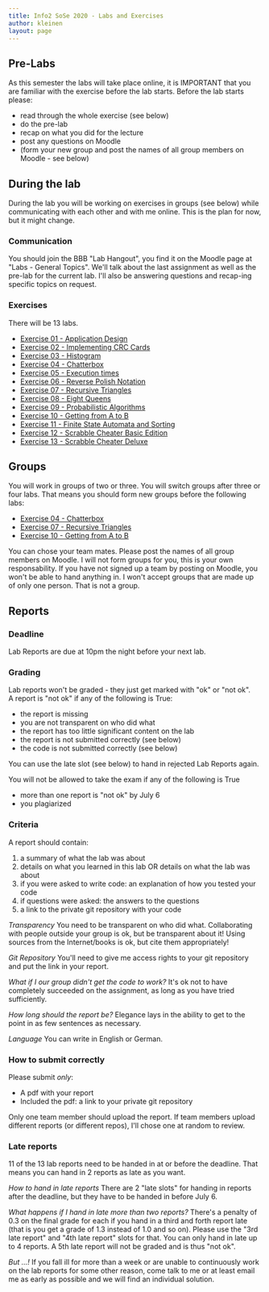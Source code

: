 ```yaml
---
title: Info2 SoSe 2020 - Labs and Exercises
author: kleinen
layout: page
---
```

## Pre-Labs
As this semester the labs will take place online, it is IMPORTANT that you are familiar with the
exercise before the lab starts. Before the lab starts please:
* read through the whole exercise (see below)
* do the pre-lab 
* recap on what you did for the lecture
* post any questions on Moodle
* (form your new group and post the names of all group members on Moodle - see below)

## During the lab
During the lab you will be working on exercises in groups (see below) while communicating with each other and with me online. This is the plan for now, but it might change.

### Communication
You should join the BBB "Lab Hangout", you find it on the Moodle page at "Labs - General Topics". We'll talk about the last assignment as well as the pre-lab for the current lab. I'll also be answering questions and recap-ing specific topics on request.

### Exercises
There will be 13 labs. 
* [Exercise 01 - Application Design](lab-01)
* [Exercise 02 - Implementing CRC Cards](lab-02)
* [Exercise 03 - Histogram](lab-03)
* [Exercise 04 - Chatterbox](lab-04)
* [Exercise 05 - Execution times](lab-05)
* [Exercise 06 - Reverse Polish Notation](lab-06)
* [Exercise 07 - Recursive Triangles](lab-07)
* [Exercise 08 - Eight Queens](lab-08)
* [Exercise 09 - Probabilistic Algorithms](lab-09)
* [Exercise 10 - Getting from A to B](lab-10)
* [Exercise 11 - Finite State Automata and Sorting](lab-11)
* [Exercise 12 - Scrabble Cheater Basic Edition](lab-12)
* [Exercise 13 - Scrabble Cheater Deluxe](lab-13)

<!--
* [Exercise 14 - Ladders](lab-14) (please read before lab, and maybe download the data)
-->

## Groups
You will work in groups of two or three. You will switch groups after three or four labs. 
That means you should form new groups before the following labs:
<!--* [Exercise 01 - Application Design](lab-01)-->
* [Exercise 04 - Chatterbox](lab-04)
* [Exercise 07 - Recursive Triangles](lab-07)
* [Exercise 10 - Getting from A to B](lab-10)

You can chose your team mates. Please post the names of all group members on Moodle. I will not form groups for you, this is your own responsability. If you have not signed up a team by posting on Moodle, you won't be able to hand anything in. I won't accept groups that are made up of only one person. That is not a group.

## Reports
### Deadline
Lab Reports are due at 10pm the night before your next lab.

### Grading
Lab reports won't be graded - they just get marked with "ok" or "not ok".  
A report is "not ok" if any of the following is True:
* the report is missing
* you are not transparent on who did what
* the report has too little significant content on the lab
* the report is not submitted correctly (see below)
* the code is not submitted correctly (see below)

You can use the late slot (see below) to hand in rejected Lab Reports again.

You will not be allowed to take the exam if any of the following is True
* more than one report is "not ok" by July 6
* you plagiarized

### Criteria
A report should contain:
1. a summary of what the lab was about
2. details on what you learned in this lab OR details on what the lab was about
3. if you were asked to write code: an explanation of how you tested your code
4. if questions were asked: the answers to the questions
5. a link to the private git repository with your code

*Transparency* You need to be transparent on who did what. Collaborating with people outside your group is ok, 
but be transparent about it! Using sources from the Internet/books is ok, but cite them appropriately!

*Git Repository* You'll need to give me access rights to your git repository and put the link in your report. 

*What if I our group didn't get the code to work?* It's ok not to have completely succeeded on the assignment, as long as
you have tried sufficiently.

*How long should the report be?* Elegance lays in the ability to get to the point in as few sentences as necessary.

*Language* You can write in English or German.

### How to submit correctly
Please submit *only*:
* A pdf with your report
* Included the pdf: a link to your private git repository

Only one team member should upload the report. If team members upload different reports (or different repos), I'll chose one at random to review.

### Late reports
11 of the 13 lab reports need to be handed in at or before the deadline.
That means you can hand in 2 reports as late as you want. 

*How to hand in late reports* 
There are 2 "late slots" for handing in reports after the deadline, but they have to be handed in before July 6. 

*What happens if I hand in late more than two reports?*
There's a penalty of 0.3 on the final grade for each if you hand in a third and forth report late (that is you get a grade of 1.3 instead of 1.0 and so on). Please use the "3rd late report" and "4th late report" slots for that. You can only hand in late up to 4 reports. A 5th late report will not be graded and is thus "not ok".

*But ...!*
If you fall ill for more than a week or are unable to continuously work on
the lab reports for some other reason, come talk to me or at least email me as
early as possible and we will find an individual solution.

<!--
## Quizzes
There might be short quizzes on Moodle where you can test your knowledge. 
They will be published when the lab starts and be closed after a certain amount of time.
Whether doing them will gain you any additional benefits is tbd.

## Review and Presentations of Lab Reports in the following Lab

There are a couple of important changes for the labs compared to Info1:

You are required to be able to present and explain your work **in the following lab** ("review"). How this is done will change from lab to lab, depending on the topic of the lab: one of you might be randomly chosen to present the work, I might talk to each or some of you individually, or it might even be a little quizz in moodle which should be easy to solve if you did the lab exercise.

If you happen to be drawn for presentation and refuse to present the report
(e.g. because you don't have the slightest idea what your group mates
have written or you just feel too shy that day) or are not present yourself,
you are required to present the report to me in person during my next office hours.

Apart from that, it's ok not to have completely succeeded on the assignment, as long as
you have tried sufficiently.

If I find out that you most probably didn't work on the lab yourself, or the
lab report has too little significant content regarding the assignment,
I might decide to reject the report.

Note that this is a (possibly) different thing than plagiarism.
Plagiarism - copying the work of others - is considered cheating and will
lead to failing the whole course.

If you become ill with the usual cold, plan to use up one of the late slots.
If you're having trouble keeping up for longer than a week, come talk to me
or send me an email and we'll figure something out.

[Last semesters, I found it necessary to clarify some more things about the reports.]({{ site.baseurl }}/studies/grading/guideline)

-->
